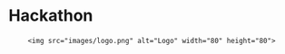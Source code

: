 # Hackathon
<div align="center">
  
    <img src="images/logo.png" alt="Logo" width="80" height="80">
